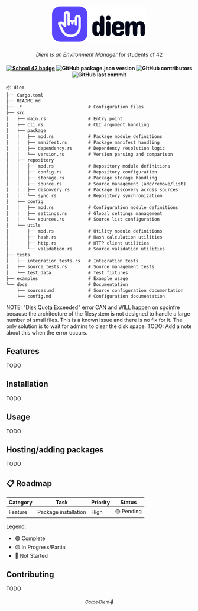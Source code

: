 <h1 align="center">
  <img src="./.github/assets/diem_logo.svg">
</h1>

<p align="center">
  <i align="center">Diem Is an Environment Manager</i> for students of 42
</p>

<h4 align="center">
  <a href="https://profile.intra.42.fr/users/elagouch"><img alt="School 42 badge" src="https://img.shields.io/badge/ft__love-020617?style=flat&labelColor=020617&color=5a45fe&logo=42"></a>
  <img alt="GitHub package.json version" src="https://img.shields.io/github/package-json/v/airone01/diem?style=flat&labelColor=020617&color=5a45fe">
  <img alt="GitHub contributors" src="https://img.shields.io/github/contributors-anon/airone01/diem?style=flat&labelColor=020617&color=5a45fe">
  <img alt="GitHub last commit" src="https://img.shields.io/github/last-commit/airone01/diem?style=flat&labelColor=020617&color=5a45fe">
</h4>

```
📦 diem
├── Cargo.toml
├── README.md
├── .*                         # Configuration files
├── src
│   ├── main.rs                # Entry point
│   ├── cli.rs                 # CLI argument handling
│   ├── package
│   │   ├── mod.rs             # Package module definitions
│   │   ├── manifest.rs        # Package manifest handling
│   │   ├── dependency.rs      # Dependency resolution logic
│   │   └── version.rs         # Version parsing and comparison
│   ├── repository
│   │   ├── mod.rs             # Repository module definitions
│   │   ├── config.rs          # Repository configuration
│   │   ├── storage.rs         # Package storage handling
│   │   ├── source.rs          # Source management (add/remove/list)
│   │   ├── discovery.rs       # Package discovery across sources
│   │   └── sync.rs            # Repository synchronization
│   ├── config
│   │   ├── mod.rs             # Configuration module definitions
│   │   ├── settings.rs        # Global settings management
│   │   └── sources.rs         # Source list configuration
│   └── utils
│       ├── mod.rs             # Utility module definitions
│       ├── hash.rs            # Hash calculation utilities
│       ├── http.rs            # HTTP client utilities
│       └── validation.rs      # Source validation utilities
├── tests
│   ├── integration_tests.rs   # Integration tests
│   ├── source_tests.rs        # Source management tests
│   └── test_data              # Test fixtures
├── examples                   # Example usage
└── docs                       # Documentation
    ├── sources.md             # Source configuration documentation
    └── config.md              # Configuration documentation
```

NOTE: "Disk Quota Exceeded" error CAN and WILL happen on sgoinfre because the architecture of the filesystem is not designed to handle a large number of small files. This is a known issue and there is no fix for it. The only solution is to wait for admins to clear the disk space.
TODO: Add a note about this when the error occurs.

## Features

TODO

## Installation

TODO

## Usage

TODO

## Hosting/adding packages

TODO

## 📋 Roadmap

| Category | Task | Priority | Status |
|----------|------|----------|--------|
| Feature | Package installation | High | 🟡 Pending |

Legend:
- 🟢 Complete
- 🟡 In Progress/Partial
- 🔴 Not Started

## Contributing

TODO

<p align="center">
  <a href="https://en.wikipedia.org/wiki/Carpe_diem"><i align="center"><sub>Carpe Diem 🤘</sub></i></a>
</p>
